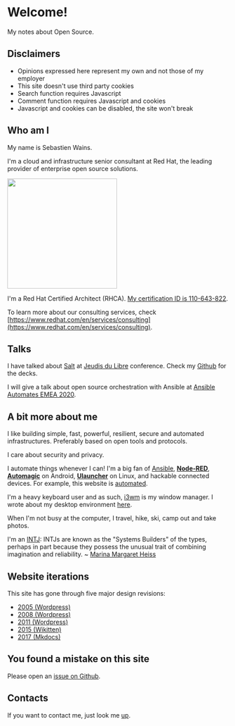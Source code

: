 # Welcome!

My notes about Open Source.

## Disclaimers

- Opinions expressed here represent my own and not those of my employer
- This site doesn't use third party cookies
- Search function requires Javascript
- Comment function requires Javascript and cookies
- Javascript and cookies can be disabled, the site won't break

## Who am I

My name is Sebastien Wains.

I'm a cloud and infrastructure senior consultant at Red Hat, the leading provider of enterprise open source solutions.

<img src="https://blog.wains.be/images/redhatibm.png" width="250"/>

I'm a Red Hat Certified Architect (RHCA). [My certification ID is 110-643-822](https://www.redhat.com/rhtapps/services/verify/?certId=110-643-822).

To learn more about our consulting services, check [https://www.redhat.com/en/services/consulting](https://www.redhat.com/en/services/consulting).

## Talks

I have talked about [Salt] at [Jeudis du Libre] conference. Check my [Github] for the decks.

I will give a talk about open source orchestration with Ansible at [Ansible Automates EMEA 2020](https://events.redhat.com/profile/form/index.cfm?PKformID=0x165149abcd&sc_cid=7013a000002DeY9AAK).

## A bit more about me

I like building simple, fast, powerful, resilient, secure and automated infrastructures. Preferably based on open tools and protocols.

I care about security and privacy.

I automate things whenever I can! I'm a big fan of [Ansible], **[Node-RED]**, **[Automagic]** on Android, **[Ulauncher]** on Linux, and hackable connected devices. For example, this website is [automated](https://blog.wains.be/2020-02-17-mkdocs-publishing-workflow/).

I'm a heavy keyboard user and as such, [i3wm] is my window manager. I wrote about my desktop environment [here](https://blog.wains.be/2019/2019-12-11-my-linux-desktop-environment/).

When I'm not busy at the computer, I travel, hike, ski, camp out and take photos.

I'm an [INTJ]: INTJs are known as the "Systems Builders" of the types, perhaps in part because they possess the unusual trait of combining imagination and reliability. ~ [Marina Margaret Heiss](http://typelogic.com/intj.html)

## Website iterations

This site has gone through five major design revisions:

- [2005 (Wordpress)](https://blog.wains.be/Nostalgy/2005.png)
- [2008 (Wordpress)](https://blog.wains.be/Nostalgy/2008.png)
- [2011 (Wordpress)](https://blog.wains.be/Nostalgy/2011.png)
- [2015 (Wikitten)](https://blog.wains.be/Nostalgy/2015.png)
- [2017 (Mkdocs)](https://blog.wains.be/Nostalgy/2017.png)

## You found a mistake on this site

Please open an [issue on Github](https://github.com/sebw/blog.wains.be/issues/new).

## Contacts

If you want to contact me, just look me [up].

[Ansible]: https://www.ansible.com
[this]: https://github.com/sebw/blog.wains.be/search?utf8=%E2%9C%93&q=postfix
[up]: https://duckduckgo.com/?q=Sebastien+Wains
[wiki]: http://www.mkdocs.org/
[Mkdocs]: http://www.mkdocs.org/
[markdownx]: https://play.google.com/store/apps/details?id=com.ryeeeeee.markdownx
[macdown]: http://macdown.uranusjr.com/
[GitHub]: https://github.com/sebw/
[Alfred]: https://www.alfredapp.com/
[Albert]: https://albertlauncher.github.io/
[Automagic]: https://automagic4android.com/
[Rundeck]: http://www.rundeck.org
[Gitlab CE]: https://about.gitlab.com/downloads/
[Salt]: https://www.saltstack.com
[iTop]: https://www.combodo.com/itop-193
[INTJ]: https://en.wikipedia.org/wiki/INTJ
[Graylog]: https://www.graylog.org/
[i3wm]: https://i3wm.org/
[Postman]: https://www.getpostman.com/
[tig]: http://jonas.nitro.dk/tig/
[Visual Studio Code]: https://code.visualstudio.com/
[Jeudis du Libre]: http://www.jeudisdulibre.be
[Ulauncher]: https://ulauncher.io/
[Isso]: https://posativ.org/isso/
[Node-RED]: https://nodered.org